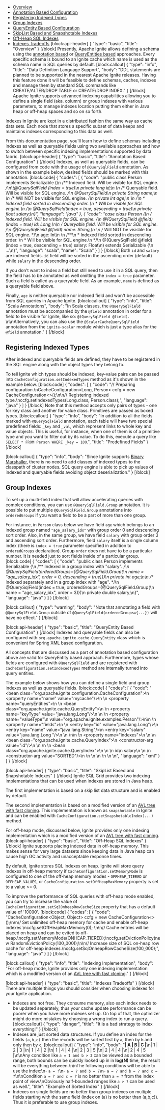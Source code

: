 * [Overview](#overview)
* [Annotation Based Configuration](#annotation-based-configuration)
 * [Registering Indexed Types](#section-registering-indexed-types)
 * [Group Indexes](#section-group-indexes)
* [QueryEntity Based Configuration](#queryentity-based-configuration)
* [SkipList Based and Snapshotable Indexes](#skiplist-based-and-snapshotable-indexes)
* [Off-Heap SQL Indexes](#off-heap-sql-indexes)
* [Indexes Tradeoffs](#indexes-tradeoffs)
[block:api-header]
{
  "type": "basic",
  "title": "Overview"
}
[/block]
Presently, Apache Ignite allows defining a schema using the [annotation based](#annotation-based-configuration) or [QueryEntities based](#queryentity-based-configuration) approaches. Every specific schema is bound to an Ignite cache which name is used as the schema name in SQL queries by default.
[block:callout]
{
  "type": "info",
  "title": "Data Definition Language Support",
  "body": "DDL statements are planned to be supported in the nearest Apache Ignite releases. Having this feature done it will be feasible to define schemas, caches, indexes and manage them by standard SQL commands like CREATE/ALTER/DROP TABLE or CREATE/DROP INDEX."
}
[/block]
Apache Ignite supports advanced indexing capabilities allowing you to define a single field (aka. column) or group indexes with various parameters, to manage indexes location putting them either in Java heap or off-heap spaces and so on so forth.

Indexes in Ignite are kept in a distributed fashion the same way as cache data sets. Each node that stores a specific subset of data keeps and maintains indexes corresponding to this data as well.

From this documentation page, you'll learn how to define schemas including indexes as well as queryable fields using two available approaches and how to switch between specific indexing implementations supported by data fabric. 
[block:api-header]
{
  "type": "basic",
  "title": "Annotation Based Configuration"
}
[/block]
Indexes, as well as queryable fields, can be configured from code with the usage of `@QuerySqlField` annotation. As shown in the example below, desired fields should be marked with this annotation. 
[block:code]
{
  "codes": [
    {
      "code": "public class Person implements Serializable {\n  /** Indexed field. Will be visible for SQL engine. */\n\t@QuerySqlField (index = true)\n  private long id;\n  \n  /** Queryable field. Will be visible for SQL engine. */\n  @QuerySqlField\n  private String name;\n  \n  /** Will NOT be visible for SQL engine. */\n  private int age;\n  \n  /**\n   * Indexed field sorted in descending order. \n   * Will be visible for SQL engine.\n   */\n  @QuerySqlField(index = true, descending = true)\n  private float salary;\n}",
      "language": "java"
    },
    {
      "code": "case class Person (\n  /** Indexed field. Will be visible for SQL engine. */\n  @(QuerySqlField @field)(index = true) id: Long,\n\n  /** Queryable field. Will be visible for SQL engine. */\n  @(QuerySqlField @field) name: String,\n  \n  /** Will NOT be visisble for SQL engine. */\n  age: Int\n  \n  /**\n   * Indexed field sorted in descending order. \n   * Will be visible for SQL engine.\n   */\n  @(QuerySqlField @field)(index = true, descending = true) salary: Float\n) extends Serializable {\n  ...\n}",
      "language": "scala",
      "name": "Scala"
    }
  ]
}
[/block]
Both `id` and `salary` are indexed fields. `id` field will be sorted in the ascending order (default) while `salary` in the descending order.

If you don't want to index a field but still need to use it in a SQL query, then the field has to be annotated as well omitting the `index = true` parameter. Such a field is called as a queryable field. As an example, `name` is defined as a queryable field above.

Finally, `age` is neither queryable nor indexed field and won't be accessible from SQL queries in Apache Ignite.
[block:callout]
{
  "type": "info",
  "title": "Scala Annotations",
  "body": "In Scala classes, the `@QuerySqlField` annotation must be accompanied by the `@field` annotation in order for a field to be visible for Ignite, like so:  `@(QuerySqlField @field)`. \n\nAlternatively, you can also use the `@ScalarCacheQuerySqlField` annotation from the `ignite-scalar` module which is just a type alias for the `@field` annotation."
}
[/block]
## Registering Indexed Types

After indexed and queryable fields are defined, they have to be registered in the SQL engine along with the object types they belong to.

To tell Ignite which types should be indexed, key-value pairs can be passed into `CacheConfiguration.setIndexedTypes` method as it's shown in the example below.
[block:code]
{
  "codes": [
    {
      "code": "// Preparing configuration.\nCacheConfiguration<Long, Person> ccfg = new CacheConfiguration<>();\n\n// Registering indexed type.\nccfg.setIndexedTypes(Long.class, Person.class);",
      "language": "java"
    }
  ]
}
[/block]
Note that this method accepts only pairs of types - one for key class and another for value class. Primitives are passed as boxed types.
[block:callout]
{
  "type": "info",
  "body": "In addition to all the fields marked with `@QuerySqlField` annotation, each table will have two special predefined fields: `_key` and `_val`, which represent links to whole key and value objects. This is useful, for instance, when one of them is of a primitive type and you want to filter out by its value. To do this, execute a query like `SELECT * FROM Person WHERE _key = 100`.",
  "title": "Predefined Fields"
}
[/block]

[block:callout]
{
  "type": "info",
  "body": "Since Ignite supports [Binary Marshaller](doc:binary-marshaller), there is no need to add classes of indexed types to the classpath of cluster nodes. SQL query engine is able to pick up values of indexed and queryable fields avoiding object deserialization."
}
[/block]
## Group Indexes
To set up a multi-field index that will allow accelerating queries with complex conditions, you can use `@QuerySqlField.Group` annotation. It is possible to put multiple `@QuerySqlField.Group` annotations into `orderedGroups` if you want a field to be a part of more than one group. 

For instance, in `Person` class below we have field `age` which belongs to an indexed group named `"age_salary_idx"` with group order 0 and descending sort order. Also, in the same group, we have field `salary` with group order 3 and ascending sort order. Furthermore, field `salary` itself is a single column index (there is `index = true` parameter specified in addition to `orderedGroups` declaration). Group `order` does not have to be a particular number. It is needed just to sort fields inside of a particular group. 
[block:code]
{
  "codes": [
    {
      "code": "public class Person implements Serializable {\n  /** Indexed in a group index with \"salary\". */\n  @QuerySqlField(orderedGroups={@QuerySqlField.Group(\n    name = \"age_salary_idx\", order = 0, descending = true)})\n  private int age;\n\n  /** Indexed separately and in a group index with \"age\". */\n  @QuerySqlField(index = true, orderedGroups={@QuerySqlField.Group(\n    name = \"age_salary_idx\", order = 3)})\n  private double salary;\n}",
      "language": "java"
    }
  ]
}
[/block]

[block:callout]
{
  "type": "warning",
  "body": "Note that annotating a field with `@QuerySqlField.Group` outside of `@QuerySqlField(orderedGroups={...})` will have no effect."
}
[/block]

[block:api-header]
{
  "type": "basic",
  "title": "QueryEntity Based Configuration"
}
[/block]
Indexes and queryable fields can also be configured with `org.apache.ignite.cache.QueryEntity` class which is convenient for Spring XML based configuration.

All concepts that are discussed as a part of annotation based configuration above are valid for QueryEntity based approach. Furthermore, types whose fields are configured with `@QuerySqlField` and are registered with `CacheConfiguration.setIndexedTypes` method are internally turned into query entities.

The example below shows how you can define a single field and group indexes as well as queryable fields.
[block:code]
{
  "codes": [
    {
      "code": "<bean class=\"org.apache.ignite.configuration.CacheConfiguration\">\n    <property name=\"name\" value=\"mycache\"/>\n    <!-- Configure query entities -->\n    <property name=\"queryEntities\">\n        <list>\n            <bean class=\"org.apache.ignite.cache.QueryEntity\">\n                <!-- Setting indexed type's key class -->\n                <property name=\"keyType\" value=\"java.lang.Long\"/>\n              \n                <!-- Setting indexed type's value class -->\n                <property name=\"valueType\"\n                          value=\"org.apache.ignite.examples.Person\"/>\n\n                <!-- Defining fields that will be either indexed or queryable.\n \t\t\t\t\t\t\t\t\t\tIndexed fields are added to 'indexes' list below.-->\n                <property name=\"fields\">\n                    <map>\n                        <entry key=\"id\" value=\"java.lang.Long\"/>\n                        <entry key=\"name\" value=\"java.lang.String\"/>\n                        <entry key=\"salary\" value=\"java.lang.Long \"/>\n                    </map>\n                </property>\n\n                <!-- Defining which fields, listed above, will be treated as \n\t\t\t\t\t\t\t\t\t\tindexed fields.-->\n                <property name=\"indexes\">\n                    <list>\n                        <!-- Single field (aka. column) index -->\n                        <bean class=\"org.apache.ignite.cache.QueryIndex\">\n                            <constructor-arg value=\"id\"/>\n                        </bean>\n                      \n                        <!-- Group index. -->\n                        <bean class=\"org.apache.ignite.cache.QueryIndex\">\n                            <constructor-arg>\n                                <list>\n                                    <value>id</value>\n                                    <value>salary</value>\n                                </list>\n                            </constructor-arg>\n                            <constructor-arg value=\"SORTED\"/>\n                        </bean>\n                    </list>\n                </property>\n            </bean>\n        </list>\n    </property>\n</bean>",
      "language": "xml"
    }
  ]
}
[/block]

[block:api-header]
{
  "type": "basic",
  "title": "SkipList Based and Snapshotable Indexes"
}
[/block]
Ignite SQL Grid provides two indexing implementations that can be used when indexes are stored in Java heap.

The first implementation is based on a skip list data structure and is enabled by default.

The second implementation is based on a modified version of an [AVL tree with fast cloning](https://ppl.stanford.edu/papers/ppopp207-bronson.pdf). This implementation is known as `snapshotable` in Ignite and can be enabled with `CacheConfiguration.setSnapshotableIndex(...)` method.  

For off-heap mode, discussed below, Ignite provides only one indexing implementation which is a modified version of an [AVL tree with fast cloning](https://ppl.stanford.edu/papers/ppopp207-bronson.pdf).
[block:api-header]
{
  "type": "basic",
  "title": "Off-Heap SQL Indexes"
}
[/block]
Ignite supports placing indexed data in off-heap memory. This makes sense for very large datasets since keeping data in Java heap can cause high GC activity and unacceptable response times. 

By default, Ignite stores SQL Indexes on heap. Ignite will store query indexes in off-heap memory if `CacheConfiguration.setMemoryMode` is configured to one of the off-heap memory modes - `OFFHEAP_TIERED` or `OFFHEAP_VALUES`, or `CacheConfiguration.setOffHeapMaxMemory` property is set to a value >= 0.

To improve the performance of SQL queries with off-heap mode enabled, you can try to increase the value of `CacheConfiguration.setSqlOnheapRowCacheSize` property that has a default value of '10000'.
[block:code]
{
  "codes": [
    {
      "code": "CacheConfiguration<Object, Object> ccfg = new CacheConfiguration<>();\n\n// Set unlimited off-heap memory for cache and enable off-heap indexes.\nccfg.setOffHeapMaxMemory(0); \n\n// Cache entries will be placed on heap and can be evited to off-heap.\nccfg.setMemoryMode(ONHEAP_TIERED);\nccfg.setEvictionPolicy(new RandomEvictionPolicy(100_000));\n\n// Increase size of SQL on-heap row cache for off-heap indexes.\nccfg.setSqlOnheapRowCacheSize(100_000);",
      "language": "java"
    }
  ]
}
[/block]

[block:callout]
{
  "type": "info",
  "title": "Indexing Implementation",
  "body": "For off-heap mode, Ignite provides only one indexing implementation which is a modified version of an [AVL tree with fast cloning](https://ppl.stanford.edu/papers/ppopp207-bronson.pdf)."
}
[/block]

[block:api-header]
{
  "type": "basic",
  "title": "Indexes Tradeoffs"
}
[/block]
There are multiple things you should consider when choosing indexes for your Ignite application. 

- Indexes are not free. They consume memory, also each index needs to be updated separately, thus your cache update performance can be poorer when you have more indexes set up. On top of that, the optimizer might do more mistakes by choosing a wrong index to run a query. 
[block:callout]
{
  "type": "danger",
  "title": "It is a bad strategy to index everything!"
}
[/block]
- Indexes are just sorted data structures. If you define an index for the fields `(a,b,c)` then the records will be sorted first by `a`, then by `b` and only then by `c`.
[block:callout]
{
  "type": "info",
  "body": "**| A | B | C |**\n| 1 | 2 | 3 |\n| 1 | 4 | 2 |\n| 1 | 4 | 4 |\n| 2 | 3 | 5 |\n| 2 | 4 | 4 |\n| 2 | 4 | 5 |\n\nAny condition like `a = 1 and b > 3` can be viewed as a bounded range, both bounds can be quickly looked up in in **log(N)** time, the result will be everything between.\n\nThe following conditions will be able to use the index:\n- `a = ?`\n- `a = ? and b = ?`\n- `a = ? and b = ? and c = ?`\n\nCondition `a = ? and c = ?` is no better than `a = ?` from the index point of view.\nObviously half-bounded ranges like `a > ?` can be used as well.",
  "title": "Example of Sorted Index"
}
[/block]
- Indexes on single fields are no better than group indexes on multiple fields starting with the same field (index on (a) is no better than (a,b,c)). Thus it is preferable to use group indexes.